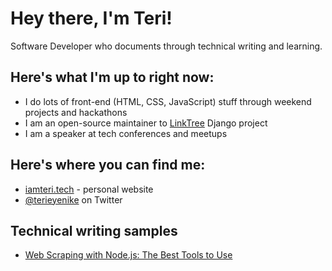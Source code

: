 # Hey there, I'm Teri!

Software Developer who documents through technical writing and learning.

## Here's what I'm up to right now:

- I do lots of front-end (HTML, CSS, JavaScript) stuff through weekend projects and hackathons
- I am an open-source maintainer to [LinkTree](https://github.com/Terieyenike/linktree/) Django project
- I am a speaker at tech conferences and meetups


## Here's where you can find me:

- [iamteri.tech](https://iamteri.tech) - personal website
- [@terieyenike](https://twitter.com/terieyenike) on Twitter


## Technical writing samples

- [Web Scraping with Node.js: The Best Tools to Use](https://www.scraperapi.com/blog/best-nodejs-scraping-tools/)

